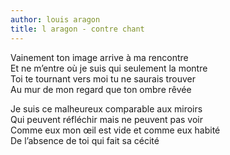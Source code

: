 ```yaml
---
author: louis aragon
title: l aragon - contre chant
---
```


Vainement ton image arrive à ma rencontre  
Et ne m’entre où je suis qui seulement la montre  
Toi te tournant vers moi tu ne saurais trouver  
Au mur de mon regard que ton ombre rêvée  
  
Je suis ce malheureux comparable aux miroirs  
Qui peuvent réfléchir mais ne peuvent pas voir  
Comme eux mon œil est vide et comme eux habité  
De l’absence de toi qui fait sa cécité  
  
  
